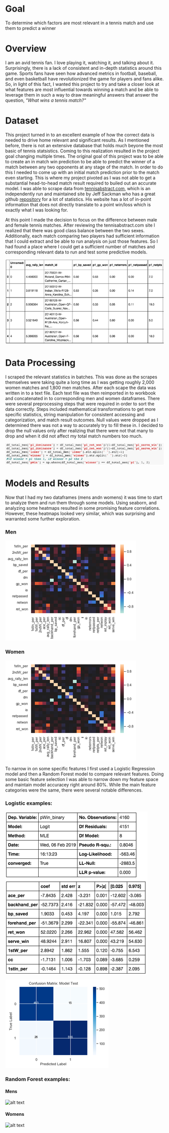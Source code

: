 # Goal
To determine which factors are most relevant in a tennis match and use them to predict a winner

# Overview
I am an avid tennis fan. I love playing it, watching it, and talking about it. Surprisingly, there is a lack of consistent
and in-depth statistics around this game. Sports fans have seen how advanced metrics in football, baseball, and even basketball
have revolutionized the game for players and fans alike. So, in light of this fact, I wanted this project to try and take a
closer look at what features are most influential towards winning a match and be able to leverage them in such a way to
draw meaningful answers that answer the question, *"What wins a tennis match?"*

# Dataset
This project turned in to an excellent example of how the correct data is needed to drive home relevant and significant
results. As I mentioned before, there is not an extensive database that holds much beyone the most basic of tennis statsistics. Coming to this realization resulted in the project goal changing multiple times. The original goal of this project was to be able to create an in match win prediction to be able to predict the winner of a match between any two opponents at any stage of the match. In order to do this I needed to come up with an initial match prediction prior to the match even starting. This is where my project pivoted as I was not able to get a substantial head-to-head match result required to builed out an accurate model. I was able to scrape data from [tennisabstract.com](http://tennisabstract.com/), which is an independently run and maintained site by Jeff Sackman who has a great github [repository](https://github.com/JeffSackmann) for a lot of statistics. His website has a lot of in-point information that does not directly translate to a point win/loss which is exactly what I was looking for. 

At this point I made the decision to focus on the difference between male and female tennis matches. After reviewing the tennisabstract.com site I realized that there was good class balance between the two sexes. Additionally, each match comparing two players had sufficient information that I could extract and be able to run analysis on just those features. So I had found a place where I could get a sufficient number of matches and corresponding relevant data to run and test some predictive models.

![alt text](https://github.com/scbronder/final_project/blob/master/Screen%20Shot%202019-03-04%20at%202.22.54%20PM.png)

# Data Processing
I scraped the relevant statistics in batches. This was done as the scrapes themselves were taking quite a long time as I was getting roughly 2,000 women matches and 1,800 men matches. After each scape the data was written in to a text file. Each text file was then reimported in to workbook and concatenated in to corresponding men and women dataframes. There were several preprocessing steps that were required in order to sort the data correctly. Steps included mathematical transformations to get more specific statistics, string manipulation for consistent accessing and categorization, and match result outcomes. Null values were dropped as I determined there was not a way to accurately try to fill these in. I decided to drop the null values only after realizing that there were not that many to drop and when it did not affect my total match numbers too much.

![alt text](https://github.com/scbronder/final_project/blob/master/Screen%20Shot%202019-03-04%20at%202.46.59%20PM.png)

# Models and Results
Now that I had my two dataframes (mens andn womens) it was time to start to analyze them and run them through some models. Using seaborn, and analyzing some heatmaps resulted in some promising feature correlations. However, these heatmaps looked very similar, which was surprising and warranted some further exploration.

### Men
![alt text](https://github.com/scbronder/final_project/blob/master/mens%20heatmap.png)

### Women
![alt text](https://github.com/scbronder/final_project/blob/master/womens%20heatmap.png)

To narrow in on some specific features I first used a Logistic Regression model and then a Random Forest model to compare relevant features. Doing some basic feature selection I was able to narrow down my feature space and maintain model accuracey right around 80%. While the main feature categories were the same, there were several notable differences.

### Logistic examples:
![alt text](https://github.com/scbronder/final_project/blob/master/Screen%20Shot%202019-03-04%20at%203.11.14%20PM.png)

![alt text](https://github.com/scbronder/final_project/blob/master/Screen%20Shot%202019-03-04%20at%203.13.30%20PM.png)

### Random Forest examples:
#### Mens
![alt text]()

#### Womens
![alt text]()
